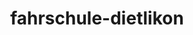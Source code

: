 ---
_schema: default
title: fahrschule-dietlikon
seo:
  description: Starte deine Fahrausbildung mit der Fahrschule Loyal Dietlikon. Moderne Fahrstunden, faire Preise, erfahrene Fahrlehrer:innen – jetzt unverbindlich anmelden!
  title: Fahrschule in Dietlikon | Entspannt zum Führerschein
  keywords:
    - fahrschule dietlikon
    - fahrstunden dietlikon
    - fahrlehrer dietlikon
  openGraph:
    title: Fahrschule in Dietlikon | Entspannt zum Führerschein
    description: Starte deine Fahrausbildung mit der Fahrschule Loyal Dietlikon. Moderne Fahrstunden, faire Preise, erfahrene Fahrlehrer:innen – jetzt unverbindlich anmelden!
    url: https://www.fahrschuleloyal.ch/fahrschule-dietlikon
    type: website
    images:
      url: https://www.fahrschuleloyal.ch/loyal.logo.cdr.svg
  canonical: https://www.fahrschuleloyal.ch/fahrschule-dietlikon
  metadatabase: https://www.fahrschuleloyal.ch/fahrschule-dietlikon
seo_blocks:
  category: "Fahrschule Dietlikon"
  data:
    image:
      image_path: "/close-up-view-driving-instructor-holding-checklist-while-background-female-student-steering-driving-car_shrink.webp"
      alt_text: "Fahrschule Loyal Dietlikon – moderne Fahrausbildung in deiner Nähe"
    upperparagraph: "Willkommen bei der Fahrschule Loyal in Dietlikon! Bei uns erwartet dich eine moderne, zielgerichtete und entspannte Fahrausbildung. Unsere kompetenten Fahrlehrer:innen gehen individuell auf deine Stärken und Lernbedürfnisse ein. Zahlreiche Fahrschüler:innen aus Dietlikon und Umgebung haben mit uns erfolgreich ihre Fahrprüfung bestanden – jetzt bist du dran!"
    lowerparagraph: ""
  sections:
    - title: "Fahrstunden in Dietlikon – schon ab 59.- CHF"
      text: "Teste unsere Fahrschule ganz unverbindlich mit einer Probestunde für nur 59 Schweizer Franken! Lerne deinen Fahrlehrer oder deine Fahrlehrerin persönlich kennen und erhalte einen ersten Eindruck von unserer entspannten und professionellen Lernatmosphäre. Unser Ziel ist es, dich sicher und mit Freude ans Ziel zu bringen."
    - title: "Sicher und effizient zum Führerausweis in Dietlikon"
      text: "Neben den regulären Fahrstunden bieten wir dir auch umfassende Unterstützung bei der Theorieprüfung sowie Kurse wie Nothelfer und Verkehrskunde. Unser strukturiertes Ausbildungskonzept sorgt dafür, dass du optimal vorbereitet in die Prüfung gehst – ganz gleich ob du Einsteiger:in bist oder bereits etwas Erfahrung mitbringst."
    - title: "Melde dich jetzt bei der Fahrschule Loyal Dietlikon an!"
      text: "Die Anmeldung bei uns ist schnell und unkompliziert. Ob telefonisch oder online – wir beraten dich persönlich und stellen dir einen passenden Ausbildungsplan zusammen. Starte jetzt deinen Weg zum Führerschein mit der Fahrschule Loyal Dietlikon und profitiere von unserer Erfahrung, Geduld und Motivation!"
contact_block:
  questionText: "Hast du Fragen oder benötigst du weitere Informationen?"
  welcomeText: "Wir freuen uns auf deine Kontaktaufnahme."
  phone: "+41 78 800 90 91"
  mail: "info@fahrschuleloyal.ch"
---